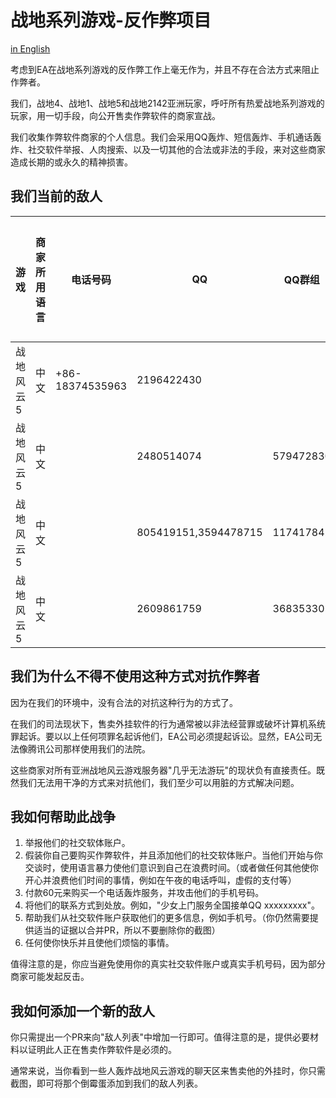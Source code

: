 # 战地系列游戏-反作弊项目

[in English](./README.md)

考虑到EA在战地系列游戏的反作弊工作上毫无作为，并且不存在合法方式来阻止作弊者。

我们，战地4、战地1、战地5和战地2142亚洲玩家，呼吁所有热爱战地系列游戏的玩家，用一切手段，向公开售卖作弊软件的商家宣战。

我们收集作弊软件商家的个人信息。我们会采用QQ轰炸、短信轰炸、手机通话轰炸、社交软件举报、人肉搜索、以及一切其他的合法或非法的手段，来对这些商家造成长期的或永久的精神损害。

## 我们当前的敌人

|游戏      |商家所用语言|电话号码       |QQ        |QQ群组    |微信  |百度云网盘|作弊软件售卖证明   |
|----------|------------|---------------|----------|----------|------|----------|-------------------|
|战地风云 5|中文        |+86-18374535963|2196422430|          |      |qsesqw    |[link](proof/1.png)|
|战地风云 5|中文        |               |2480514074|579472830 |      |          |[link](proof/2.png)|
|战地风云 5|中文        |     |805419151,3594478715|117417842 |      |          |[3](proof/3.jpg) [4](proof/4.png) [5](proof/5.png) [6](proof/6.png)|
|战地风云 5|中文        |               |2609861759|368353301 |      |          |[1](proof/01cec8c69436.png) [2](proof/0d5c3ce63d1f.png) [3](proof/290a00951aec.png) [4](proof/7203c3a2271d.png) [5](proof/be53d32fc772.jpg) [6](proof/ef8671d2497a.png) [7](proof/febfb3b72d6c.png)|


## 我们为什么不得不使用这种方式对抗作弊者

因为在我们的环境中，没有合法的对抗这种行为的方式了。

在我们的司法现状下，售卖外挂软件的行为通常被以非法经营罪或破坏计算机系统罪起诉。要以以上任何项罪名起诉他们，EA公司必须提起诉讼。显然，EA公司无法像腾讯公司那样使用我们的法院。

这些商家对所有亚洲战地风云游戏服务器"几乎无法游玩"的现状负有直接责任。既然我们无法用干净的方式来对抗他们，我们至少可以用脏的方式解决问题。

## 我如何帮助此战争

1. 举报他们的社交软体账户。
2. 假装你自己要购买作弊软件，并且添加他们的社交软体账户。当他们开始与你交谈时，使用语言暴力使他们意识到自己在浪费时间。（或者做任何其他使你开心并浪费他们时间的事情，例如在午夜的电话呼叫，虚假的支付等）
3. 付款60元来购买一个电话轰炸服务，并攻击他们的手机号码。
4. 将他们的联系方式到处放。例如，"少女上门服务全国接单QQ xxxxxxxxx"。
5. 帮助我们从社交软件账户获取他们的更多信息，例如手机号。（你仍然需要提供适当的证据以合并PR，所以不要删除你的截图）
6. 任何使你快乐并且使他们烦恼的事情。

值得注意的是，你应当避免使用你的真实社交软件账户或真实手机号码，因为部分商家可能发起反击。

## 我如何添加一个新的敌人

你只需提出一个PR来向"敌人列表"中增加一行即可。值得注意的是，提供必要材料以证明此人正在售卖作弊软件是必须的。

通常来说，当你看到一些人轰炸战地风云游戏的聊天区来售卖他的外挂时，你只需截图，即可将那个倒霉蛋添加到我们的敌人列表。

